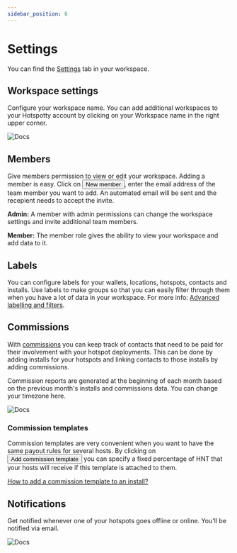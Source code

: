 ```yaml
---
sidebar_position: 6
---
```


# Settings

You can find the [Settings](https://app.hotspotty.net/workspace/settings) tab in your workspace.

## Workspace settings

Configure your workspace name. You can add additional workspaces to your Hotspotty account by clicking on your Workspace name in the right upper corner.

![Docs](/img/workspace/settings.png)

## Members

Give members permission to view or edit your workspace. Adding a member is easy. Click on <button className="hotspotty-button">New member</button>, enter the email address of the team member you want to add. An automated email will be sent and the recepient needs to accept the invite.

**Admin:** A member with admin permissions can change the workspace settings and invite additional team members.

**Member:** The member role gives the ability to view your workspace and add data to it.

## Labels

You can configure labels for your wallets, locations, hotspots, contacts and installs. Use labels to make groups so that you can easily filter through them when you have a lot of data in your workspace. For more info: [Advanced labelling and filters](../monitoring-and-managing/labelling-and-filtering).

## Commissions

With [commissions](/features/payment-management/generate-commission-reports) you can keep track of contacts that need to be paid for their involvement with your hotspot deployments. This can be done by adding installs for your hotspots and linking contacts to those installs by adding commissions.

Commission reports are generated at the beginning of each month based on the previous month's installs and commissions data.
You can change your timezone here.

![Docs](/img/workspace/settings-2.png)

### Commission templates

Commission templates are very convenient when you want to have the same payout rules for several hosts. By clicking on <button className="hotspotty-button">Add commission template</button> you can specify a fixed percentage of HNT that your hosts will receive if this template is attached to them.

[How to add a commission template to an install?](/features/payment-management/generate-commission-reports#2-add-commission-to-install)

## Notifications

Get notified whenever one of your hotspots goes offline or online. You'll be notified via email.

![Docs](/img/workspace/workspace-notifications.png)
